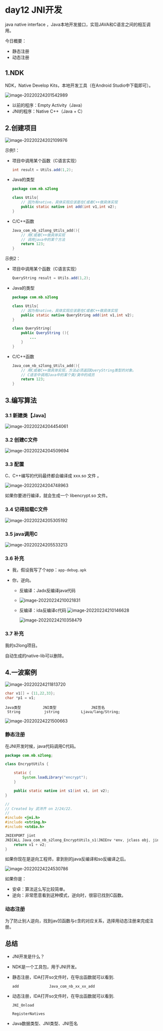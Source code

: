# day12 JNI开发

java native interface ，Java本地开发接口，实现JAVA和C语言之间的相互调用。

今日概要：

- 静态注册
- 动态注册



## 1.NDK

NDK，Native Develop Kits，本地开发工具（在Android Studio中下载即可）。

![image-20220224201542989](assets/image-20220224201542989.png)



- 以前的程序：Empty Activity（Java） 
- JNI的程序：Native C++（Java + C）



## 2.创建项目

![image-20220224202109976](assets/image-20220224202109976.png)



示例1：

- 项目中调用某个函数（C语言实现）

  ```java
  int result = Utils.add(1,2);
  ```

- Java的类型

  ```java
  package com.nb.s2long
  
  class Utils{
      // 因为有native，具体实现应该是在C或者C++做具体实现
      public static native int add(int v1,int v2);
  }
  ```

- C/C++函数

  ```C
  Java_com_nb_s2long_Utils_add(){
      // 用C或者C++做具体实现
      // 调用java中的某个方法
      return 123;
  }
  ```

  

示例2：

- 项目中调用某个函数（C语言实现）

  ```java
  QueryString result = Utils.add(1,2);
  ```

- Java的类型

  ```java
  package com.nb.s2long
  
  class Utils{
      // 因为有native，具体实现应该是在C或者C++做具体实现
      public static native QueryString add(int v1,int v2);
  }
  
  class QueryString{
      public QueryString (){
          ...
      }
  }
  ```

- C/C++函数

  ```C
  Java_com_nb_s2long_Utils_add(){
      // 用C或者C++做具体实现，方法必须返回QueryString类型的对象。
      // C语言中调用Java中的某个类/类中的成员
      return 123;
  }
  ```

  





## 3.编写算法



### 3.1 新建类【Java]

![image-20220224204454061](assets/image-20220224204454061.png)



### 3.2 创建C文件

![image-20220224204509694](assets/image-20220224204509694.png)



### 3.3 配置

C、C++编写的代码最终都会编译成 xxx.so 文件 。

![image-20220224204748963](assets/image-20220224204748963.png)



如果你要进行编译，就会生成一个 libencrypt.so 文件。



### 3.4 记得加载C文件

![image-20220224205305192](assets/image-20220224205305192.png)



















### 3.5 java调用C

![image-20220224205533213](assets/image-20220224205533213.png)





### 3.6 补充

- 我，假设我写了个app：`app-debug.apk`

- 你，逆向。

  - 反编译：Jadx反编译java代码

  - ![image-20220224210021831](assets/image-20220224210021831.png)

  - 反编译：ida反编译c代码
    ![image-20220224210146628](assets/image-20220224210146628.png)

    ![image-20220224210358479](assets/image-20220224210358479.png)



### 3.7 补充

我的s2long项目。

自动生成的native-lib可以删除。



## 4.一波案例

![image-20220224211813720](assets/image-20220224211813720.png)







```C
char v1[] = {11,22,33};
char *p1 = v1;
```







```
Java类型			JNI类型			     JNI签名
 String           jstring          Ljava/lang/String;
```

![image-20220224221500663](assets/image-20220224221500663.png)



### 静态注册

在JNI开发时候，java代码调用C代码。

```java
package com.nb.s2long;

class EncryptUtils {

    static {
        System.loadLibrary("encrypt");
    }

    public static native int s1(int v1, int v2);
}
```

```c
//
// Created by 武沛齐 on 2/24/22.
//
#include <jni.h>
#include <string.h>
#include <stdio.h>

JNIEXPORT jint
JNICALL Java_com_nb_s2long_EncryptUtils_s1(JNIEnv *env, jclass obj, jint v1, jint v2) {
    return v1 + v2;
}
```



如果你现在是逆向工程师，拿到别的java反编译和so反编译之后。

![image-20220224224530786](assets/image-20220224224530786.png)





如果你是：

- 安卓：算法这么写比较简单。
- 逆向：非常愿意看到这种模式，逆向时，很容已找到C函数。



### 动态注册

为了防止别人逆向，找到jav凹函数与c含的对应关系，选择用动态注册来完成注册。







## 总结

- JNI开发是什么？

- NDK是一个工具包，用于JNI开发。

- 静态注册，IDA打开so文件时，在导出函数就可以看到.

  ```
  add              Java_com_nb_xx_xx_add
  ```

- 动态注册，IDA打开so文件时，在导出函数就可以看到.

  ```
  JNI_Onload
  
  RegisterNatives
  ```

- Java数据类型、JNI类型、JNI签名















































